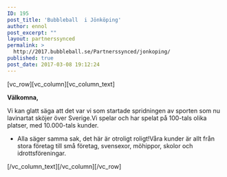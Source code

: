 ```yaml
---
ID: 195
post_title: 'Bubbleball  i Jönköping'
author: ennol
post_excerpt: ""
layout: partnerssynced
permalink: >
  http://2017.bubbleball.se/Partnerssynced/jonkoping/
published: true
post_date: 2017-03-08 19:12:24
---
```

[vc_row][vc_column][vc_column_text]
<div id="block_container_89931565" class="block_container presentation_image_block">
<div id="block_89931565">
<div class="h24_normal_text">
<div class="h24_image_block_align h24_image_block_align_left h24_image_block_radius_medium "><img id="block_img_89931565" class="presentation_image_block_image" title="" src="http://dst15js82dk7j.cloudfront.net/183390/49435499-XXkCa.jpg" alt="" /></div>
</div>
</div>
</div>
<div id="block_container_89931562" class="block_container standard_text_block text_block">
<div id="block_89931562">
<div id="block_89931562_text_content" class="text_content"><strong>Välkomna,</strong>

Vi kan glatt säga att det var vi som startade spridningen av sporten som nu lavinartat sköjer över Sverige.Vi spelar och har spelat på 100-tals olika platser, med 10.000-tals kunder.

- Alla säger samma sak, det här är otroligt roligt!Våra kunder är allt från stora företag till små företag, svensexor, möhippor, skolor och idrottsföreningar.</div>
</div>
</div>
[/vc_column_text][/vc_column][/vc_row]